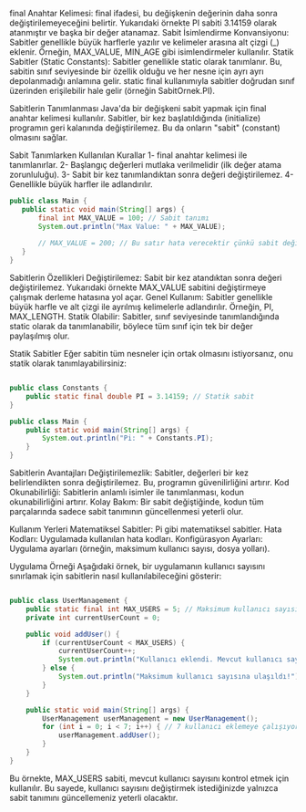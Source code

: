 

final Anahtar Kelimesi: final ifadesi, bu değişkenin değerinin daha sonra değiştirilemeyeceğini belirtir. Yukarıdaki örnekte PI sabiti 3.14159 olarak atanmıştır ve başka bir değer atanamaz.
Sabit İsimlendirme Konvansiyonu: Sabitler genellikle büyük harflerle yazılır ve kelimeler arasına alt çizgi (_) eklenir. Örneğin, MAX_VALUE, MIN_AGE gibi isimlendirmeler kullanılır.
Statik Sabitler (Static Constants): Sabitler genellikle static olarak tanımlanır. Bu, sabitin sınıf seviyesinde bir özellik olduğu ve her nesne için ayrı ayrı depolanmadığı anlamına gelir. static final kullanımıyla sabitler doğrudan sınıf üzerinden erişilebilir hale gelir (örneğin SabitOrnek.PI).

Sabitlerin Tanımlanması
Java'da bir değişkeni sabit yapmak için final anahtar kelimesi kullanılır. Sabitler, bir kez başlatıldığında (initialize) programın geri kalanında değiştirilemez. Bu da onların "sabit" (constant) olmasını sağlar.

Sabit Tanımlarken Kullanılan Kurallar
1- final anahtar kelimesi ile tanımlanırlar.
2- Başlangıç değerleri mutlaka verilmelidir (ilk değer atama zorunluluğu).
3- Sabit bir kez tanımlandıktan sonra değeri değiştirilemez.
4- Genellikle büyük harfler ile adlandırılır.



 ```java
public class Main {
    public static void main(String[] args) {
        final int MAX_VALUE = 100; // Sabit tanımı
        System.out.println("Max Value: " + MAX_VALUE);
        
        // MAX_VALUE = 200; // Bu satır hata verecektir çünkü sabit değiştirilmez
    }
}
```

Sabitlerin Özellikleri
Değiştirilemez: Sabit bir kez atandıktan sonra değeri değiştirilemez. Yukarıdaki örnekte MAX_VALUE sabitini değiştirmeye çalışmak derleme hatasına yol açar.
Genel Kullanım: Sabitler genellikle büyük harfle ve alt çizgi ile ayrılmış kelimelerle adlandırılır. Örneğin, PI, MAX_LENGTH.
Statik Olabilir: Sabitler, sınıf seviyesinde tanımlandığında static olarak da tanımlanabilir, böylece tüm sınıf için tek bir değer paylaşılmış olur.

Statik Sabitler
Eğer sabitin tüm nesneler için ortak olmasını istiyorsanız, onu statik olarak tanımlayabilirsiniz:

```java

public class Constants {
    public static final double PI = 3.14159; // Statik sabit
}

public class Main {
    public static void main(String[] args) {
        System.out.println("Pi: " + Constants.PI);
    }
}

```
Sabitlerin Avantajları
Değiştirilemezlik: Sabitler, değerleri bir kez belirlendikten sonra değiştirilemez. Bu, programın güvenilirliğini artırır.
Kod Okunabilirliği: Sabitlerin anlamlı isimler ile tanımlanması, kodun okunabilirliğini artırır.
Kolay Bakım: Bir sabit değiştiğinde, kodun tüm parçalarında sadece sabit tanımının güncellenmesi yeterli olur.

Kullanım Yerleri
Matematiksel Sabitler: Pi gibi matematiksel sabitler.
Hata Kodları: Uygulamada kullanılan hata kodları.
Konfigürasyon Ayarları: Uygulama ayarları (örneğin, maksimum kullanıcı sayısı, dosya yolları).

Uygulama Örneği
Aşağıdaki örnek, bir uygulamanın kullanıcı sayısını sınırlamak için sabitlerin nasıl kullanılabileceğini gösterir:

```java

public class UserManagement {
    public static final int MAX_USERS = 5; // Maksimum kullanıcı sayısı sabiti
    private int currentUserCount = 0;

    public void addUser() {
        if (currentUserCount < MAX_USERS) {
            currentUserCount++;
            System.out.println("Kullanıcı eklendi. Mevcut kullanıcı sayısı: " + currentUserCount);
        } else {
            System.out.println("Maksimum kullanıcı sayısına ulaşıldı!");
        }
    }

    public static void main(String[] args) {
        UserManagement userManagement = new UserManagement();
        for (int i = 0; i < 7; i++) { // 7 kullanıcı eklemeye çalışıyoruz
            userManagement.addUser();
        }
    }
}

```
Bu örnekte, MAX_USERS sabiti, mevcut kullanıcı sayısını kontrol etmek için kullanılır. Bu sayede, kullanıcı sayısını değiştirmek istediğinizde yalnızca sabit tanımını güncellemeniz yeterli olacaktır.